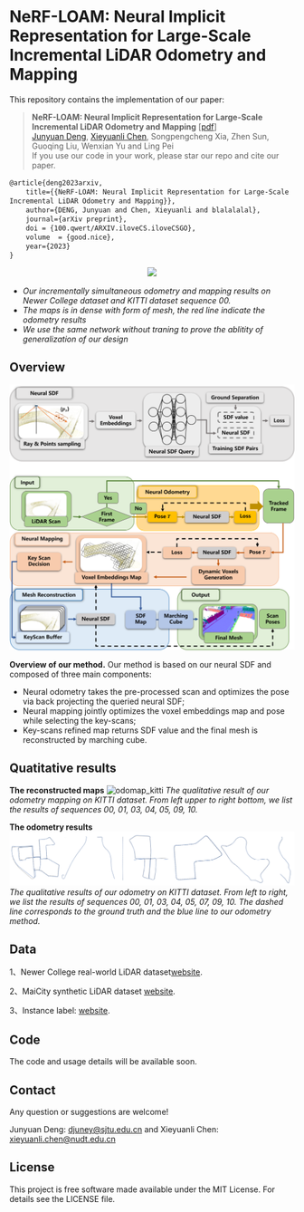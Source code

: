 # NeRF-LOAM: Neural Implicit Representation for Large-Scale Incremental LiDAR Odometry and Mapping

This repository contains the implementation of our paper:
> **NeRF-LOAM: Neural Implicit Representation for Large-Scale Incremental LiDAR Odometry and Mapping** [[pdf](https://www.baidu.com/)]\
> [Junyuan Deng](https://github.com/Rotatingpencil),  [Xieyuanli Chen](https://github.com/Chen-Xieyuanli), Songpengcheng Xia, Zhen Sun, Guoqing Liu, Wenxian Yu and Ling Pei\
> If you use our code in your work, please star our repo and cite our paper.

```
@article{deng2023arxiv,
	title={{NeRF-LOAM: Neural Implicit Representation for Large-Scale Incremental LiDAR Odometry and Mapping}},
	author={DENG, Junyuan and Chen, Xieyuanli and blalalalal},
	journal={arXiv preprint},
	doi = {100.qwert/ARXIV.iloveCS.iloveCSGO},
	volume  = {good.nice},
	year={2023}
}
```

<div align=center>
<img src="./docs/NeRFLOAM.gif"> 
</div>

- *Our incrementally simultaneous odometry and mapping results on Newer College dataset and KITTI dataset sequence 00.*
- *The maps is in dense with form of mesh, the red line indicate the odometry results*
- *We use the same network without traning to prove the ablitity of generalization of our design*


## Overview

![pipeline](./docs/pipeline.png)

**Overview of our method.** Our method is based on our neural SDF and composed of three main components:
- Neural odometry takes the pre-processed scan and optimizes the pose via back projecting the queried neural SDF; 
- Neural mapping jointly optimizes the voxel embeddings map and pose while selecting the key-scans; 
- Key-scans refined map returns SDF value and the final mesh is reconstructed by marching cube.

## Quatitative results

**The reconstructed maps**
![odomap_kitti](./docs/odomap_kitti.png)
*The qualitative result of our odometry mapping on KITTI dataset. From left upper to right bottom, we list the results of sequences 00, 01, 03, 04, 05, 09, 10.*

**The odometry results**
![odo_qual](./docs/odo_qual.png)
*The qualitative results of our odometry on KITTI dataset. From left to right, we list the results of sequences 00, 01, 03, 04, 05, 07, 09, 10. The dashed line corresponds to the ground truth and the blue line to our odometry method.*


## Data

1、Newer College real-world LiDAR dataset[website](https://ori-drs.github.io/newer-college-dataset/download/). 

2、MaiCity synthetic LiDAR dataset [website](https://www.ipb.uni-bonn.de/data/mai-city-dataset/).

3、Instance label: [website](https://www.cvlibs.net/datasets/kitti/).

## Code

The code and usage details will be available soon.

## Contact

Any question or suggestions are welcome!

Junyuan Deng: djuney@sjtu.edu.cn and Xieyuanli Chen: xieyuanli.chen@nudt.edu.cn

## License

This project is free software made available under the MIT License. For details see the LICENSE file.